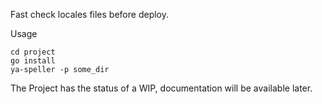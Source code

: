 Fast check locales files before deploy.

Usage

```
cd project
go install
ya-speller -p some_dir
```

The Project has the status of a WIP, documentation will be available later.